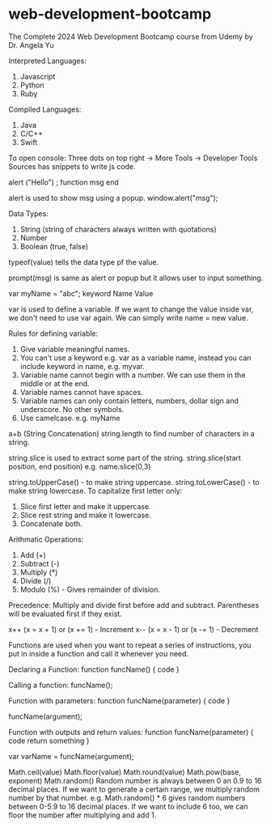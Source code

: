 # web-development-bootcamp
The Complete 2024 Web Development Bootcamp course from Udemy by Dr. Angela Yu

Interpreted Languages:
1. Javascript
2. Python
3. Ruby

Compiled Languages:
1. Java
2. C/C++
3. Swift


To open console:
Three dots on top right -> More Tools -> Developer Tools
Sources has snippets to write js code.

  alert   ("Hello")  ;
function     msg    end

alert is used to show msg using a popup.
window.alert("msg");


Data Types:
1. String (string of characters always written with quotations)
2. Number
3. Boolean (true, false)

typeof(value) tells the data type pf the value.

prompt(msg) is same as alert or popup but it allows user to input something.

  var    myName =  "abc";
keyword   Name     Value

var is used to define a variable.
If we want to change the value inside var, we don't need to use var again. We can simply write name = new value.

Rules for defining variable:
1. Give variable meaningful names.
2. You can't use a keyword e.g. var as a variable name, instead you can include keyword in name, e.g. myvar.
3. Variable name cannot begin with a number. We can use them in the middle or at the end.
4. Variable names cannot have spaces.
5. Variable names can only contain letters, numbers, dollar sign and underscore. No other symbols.
6. Use camelcase. e.g. myName


a+b (String Concatenation)
string.length to find number of characters in a string.

string.slice is used to extract some part of the string.
string.slice(start position, end position) e.g. name.slice(0,3)

string.toUpperCase() - to make string uppercase.
string.toLowerCase() - to make string lowercase.
To capitalize first letter only:
1. Slice first letter and make it uppercase.
2. Slice rest string and make it lowercase.
3. Concatenate both.


Arithmatic Operations:
1. Add (+)
2. Subtract (-)
3. Multiply (*)
4. Divide (/)
5. Modulo (%) - Gives remainder of division.

Precedence: Multiply and divide first before add and subtract. Parentheses will be evaluated first if they exist.


x++ (x = x + 1) or (x += 1) - Increment
x-- (x = x - 1) or (x -= 1) - Decrement


Functions are used when you want to repeat a series of instructions, you put in inside a function and call it whenever you need.

Declaring a Function:
function funcName() {
  code
}

Calling a function:
funcName();


Function with parameters:
function funcName(parameter) {
  code
}

funcName(argument);


Function with outputs and return values:
function funcName(parameter) {
  code
  return something
}

var varName = funcName(argument);

Math.ceil(value)
Math.floor(value)
Math.round(value)
Math.pow(base, exponent)
Math.random()
Random number is always between 0 an 0.9 to 16 decimal places.
If we want to generate a certain range, we multiply random number by that number. e.g. Math.random() * 6 gives random numbers between 0-5.9 to 16 decimal places. If we want to include 6 too, we can floor the number after multiplying and add 1.
